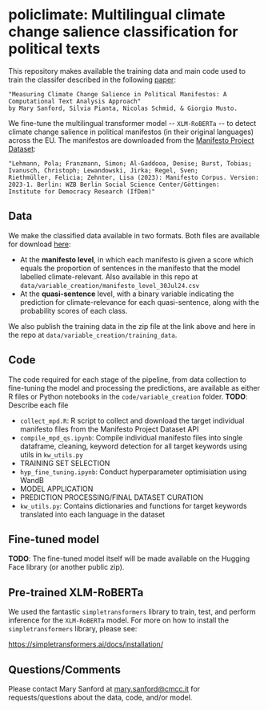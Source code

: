 # policlimate: Multilingual climate change salience classification for political texts

This repository makes available the training data and main code used to train the classifer described in the following [paper](UPDATE):

    "Measuring Climate Change Salience in Political Manifestos: A Computational Text Analysis Approach" 
    by Mary Sanford, Silvia Pianta, Nicolas Schmid, & Giorgio Musto.
  
We fine-tune the multilingual transformer model -- `XLM-RoBERTa` -- to detect climate change salience in political manifestos (in their original languages) across the EU. The manifestos are downloaded from the [Manifesto Project Dataset](https://manifesto-project.wzb.eu/):

    "Lehmann, Pola; Franzmann, Simon; Al-Gaddooa, Denise; Burst, Tobias; Ivanusch, Christoph; Lewandowski, Jirka; Regel, Sven;
    Riethmüller, Felicia; Zehnter, Lisa (2023): Manifesto Corpus. Version: 2023-1. Berlin: WZB Berlin Social Science Center/Göttingen:
    Institute for Democracy Research (IfDem)"

## Data
We make the classified data available in two formats. Both files are available for download [here](https://drive.google.com/file/d/1nWB3yU5IIgm6X5sN2xHsMFWF9VLd6WUY/view?usp=sharing):
* At the **manifesto level**, in which each manifesto is given a score which equals the proportion of sentences in the manifesto that the model labelled climate-relevant. Also available in this repo at `data/variable_creation/manifesto_level_30Jul24.csv`
* At the **quasi-sentence** level, with a binary variable indicating the prediction for climate-relevance for each quasi-sentence, along with the probability scores of each class.

We also publish the training data in the zip file at the link above and here in the repo at `data/variable_creation/training_data`.

## Code
The code required for each stage of the pipeline, from data collection to fine-tuning the model and processing the predictions, are available as either R files or Python notebooks in the `code/variable_creation` folder.
**TODO**: Describe each file 
* `collect_mpd.R`: R script to collect and download the target individual manifesto files from the Manifesto Project Dataset API
* `compile_mpd_qs.ipynb`: Compile individual manifesto files into single dataframe, cleaning, keyword detection for all target keywords using utils in `kw_utils.py`
* TRAINING SET SELECTION
* `hyp_fine_tuning.ipynb`: Conduct hyperparameter optimisiation using WandB
* MODEL APPLICATION
* PREDICTION PROCESSING/FINAL DATASET CURATION
* `kw_utils.py`: Contains dictionaries and functions for target keywords translated into each language in the dataset
## Fine-tuned model
**TODO**: The fine-tuned model itself will be made available on the Hugging Face library (or another public zip).  

## Pre-trained XLM-RoBERTa

We used the fantastic `simpletransformers` library to train, test, and perform inference for the `XLM-RoBERTa` model. For more on how to install the `simpletransformers` library, please see:

https://simpletransformers.ai/docs/installation/

## Questions/Comments
Please contact Mary Sanford at mary.sanford@cmcc.it for requests/questions about the data, code, and/or model.
